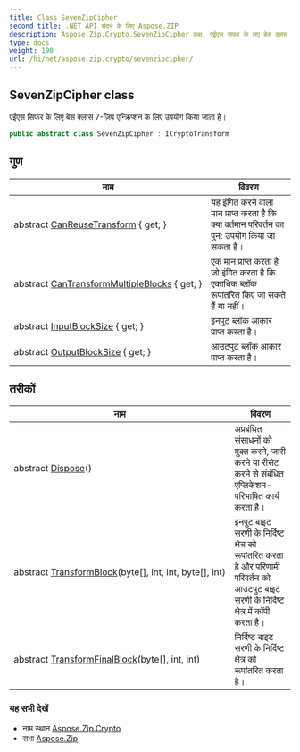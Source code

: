 ```yaml
---
title: Class SevenZipCipher
second_title: .NET API संदर्भ के लिए Aspose.ZIP
description: Aspose.Zip.Crypto.SevenZipCipher कक्ष. एईएस सफर के लए बेस क्लस 7ज़प एन्क्रप्शन के लए उपयग कय जत है
type: docs
weight: 190
url: /hi/net/aspose.zip.crypto/sevenzipcipher/
---
```

## SevenZipCipher class

एईएस सिफर के लिए बेस क्लास 7-ज़िप एन्क्रिप्शन के लिए उपयोग किया जाता है।

```csharp
public abstract class SevenZipCipher : ICryptoTransform
```

## गुण

| नाम | विवरण |
| --- | --- |
| abstract [CanReuseTransform](../../aspose.zip.crypto/sevenzipcipher/canreusetransform/) { get; } | यह इंगित करने वाला मान प्राप्त करता है कि क्या वर्तमान परिवर्तन का पुन: उपयोग किया जा सकता है। |
| abstract [CanTransformMultipleBlocks](../../aspose.zip.crypto/sevenzipcipher/cantransformmultipleblocks/) { get; } | एक मान प्राप्त करता है जो इंगित करता है कि एकाधिक ब्लॉक रूपांतरित किए जा सकते हैं या नहीं। |
| abstract [InputBlockSize](../../aspose.zip.crypto/sevenzipcipher/inputblocksize/) { get; } | इनपुट ब्लॉक आकार प्राप्त करता है। |
| abstract [OutputBlockSize](../../aspose.zip.crypto/sevenzipcipher/outputblocksize/) { get; } | आउटपुट ब्लॉक आकार प्राप्त करता है। |

## तरीकों

| नाम | विवरण |
| --- | --- |
| abstract [Dispose](../../aspose.zip.crypto/sevenzipcipher/dispose/)() | अप्रबंधित संसाधनों को मुक्त करने, जारी करने या रीसेट करने से संबंधित एप्लिकेशन-परिभाषित कार्य करता है। |
| abstract [TransformBlock](../../aspose.zip.crypto/sevenzipcipher/transformblock/)(byte[], int, int, byte[], int) | इनपुट बाइट सरणी के निर्दिष्ट क्षेत्र को रूपांतरित करता है और परिणामी परिवर्तन को आउटपुट बाइट सरणी के निर्दिष्ट क्षेत्र में कॉपी करता है। |
| abstract [TransformFinalBlock](../../aspose.zip.crypto/sevenzipcipher/transformfinalblock/)(byte[], int, int) | निर्दिष्ट बाइट सरणी के निर्दिष्ट क्षेत्र को रूपांतरित करता है। |

### यह सभी देखें

* नाम स्थान [Aspose.Zip.Crypto](../../aspose.zip.crypto/)
* सभा [Aspose.Zip](../../)


